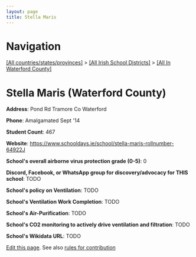 ```yaml
---
layout: page
title: Stella Maris
---
```

# Navigation

[[All countries/states/provinces]](../../..) > [[All Irish School Districts]](../..) > [[All In Waterford County]](..)

# Stella Maris (Waterford County)

**Address**: Pond Rd Tramore Co Waterford

**Phone**: Amalgamated Sept '14

**Student Count**: 467

**Website**: <https://www.schooldays.ie/school/stella-maris-rollnumber-64922J>

**School's overall airborne virus protection grade (0-5)**: 0

**Discord, Facebook, or WhatsApp group for discovery/advocacy for THIS school**: TODO

**School's policy on Ventilation**: TODO

**School's Ventilation Work Completion**: TODO

**School's Air-Purification**: TODO

**School's CO2 monitoring to actively drive ventilation and filtration**: TODO

**School's Wikidata URL**: TODO


[Edit this page](https://github.com/ventilate-schools/Ireland/edit/main/./Waterford_County/Stella_Maris.md). See also [rules for contribution](../../../contribution-rules/)